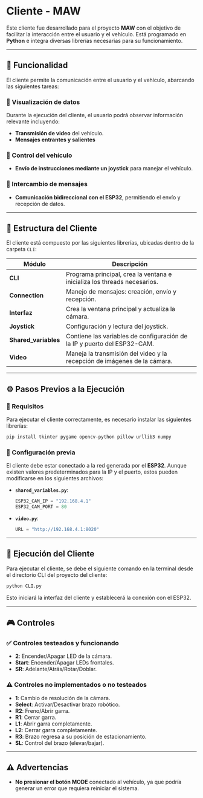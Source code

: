 # Cliente - MAW

Este cliente fue desarrollado para el proyecto **MAW** con el objetivo de facilitar la interacción entre el usuario y el vehículo. Está programado en **Python** e integra diversas librerías necesarias para su funcionamiento.

---

## 📌 Funcionalidad
El cliente permite la comunicación entre el usuario y el vehículo, abarcando las siguientes tareas:

### 🔹 Visualización de datos
Durante la ejecución del cliente, el usuario podrá observar información relevante incluyendo:
- **Transmisión de video** del vehículo.
- **Mensajes entrantes y salientes**

### 🔹 Control del vehículo
- **Envío de instrucciones mediante un joystick** para manejar el vehículo.

### 🔹 Intercambio de mensajes
- **Comunicación bidireccional con el ESP32**, permitiendo el envío y recepción de datos.

---

## 📂 Estructura del Cliente
El cliente está compuesto por las siguientes librerías, ubicadas dentro de la carpeta `CLI`:

| Módulo               | Descripción |
|----------------------|-------------|
| **CLI**             | Programa principal, crea la ventana e inicializa los threads necesarios. |
| **Connection**      | Manejo de mensajes: creación, envío y recepción. |
| **Interfaz**        | Crea la ventana principal y actualiza la cámara. |
| **Joystick**        | Configuración y lectura del joystick. |
| **Shared_variables**| Contiene las variables de configuración de la IP y puerto del ESP32-CAM. |
| **Video**           | Maneja la transmisión del video y la recepción de imágenes de la cámara. |

---

## ⚙️ Pasos Previos a la Ejecución

### 📌 Requisitos
Para ejecutar el cliente correctamente, es necesario instalar las siguientes librerías:
```sh
pip install tkinter pygame opencv-python pillow urllib3 numpy
```

### 📌 Configuración previa
El cliente debe estar conectado a la red generada por el **ESP32**. Aunque existen valores predeterminados para la IP y el puerto, estos pueden modificarse en los siguientes archivos:

- **`shared_variables.py`**:
  ```python
  ESP32_CAM_IP = "192.168.4.1"
  ESP32_CAM_PORT = 80
  ```

- **`video.py`**:
  ```python
  URL = "http://192.168.4.1:8020"
  ```

---

## 🚀 Ejecución del Cliente
Para ejecutar el cliente, se debe el siguiente comando en la terminal desde el directorio CLI del proyecto del cliente:
```sh
python CLI.py
```
Esto iniciará la interfaz del cliente y establecerá la conexión con el ESP32.

---

## 🎮 Controles

### ✅ Controles testeados y funcionando
- **2**: Encender/Apagar LED de la cámara.
- **Start**: Encender/Apagar LEDs frontales.
- **SR**: Adelante/Atrás/Rotar/Doblar.

### ⚠️ Controles no implementados o no testeados
- **1**: Cambio de resolución de la cámara.
- **Select**: Activar/Desactivar brazo robótico.
- **R2**: Freno/Abrir garra.
- **R1**: Cerrar garra.
- **L1**: Abrir garra completamente.
- **L2**: Cerrar garra completamente.
- **R3**: Brazo regresa a su posición de estacionamiento.
- **SL**: Control del brazo (elevar/bajar).

---

## ⚠️ Advertencias
- **No presionar el botón MODE** conectado al vehículo, ya que podría generar un error que requiera reiniciar el sistema.
